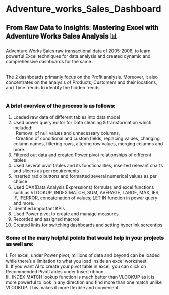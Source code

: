 # Adventure_works_Sales_Dashboard
## 𝐅𝐫𝐨𝐦 𝐑𝐚𝐰 𝐃𝐚𝐭𝐚 𝐭𝐨 𝐈𝐧𝐬𝐢𝐠𝐡𝐭𝐬: 𝐌𝐚𝐬𝐭𝐞𝐫𝐢𝐧𝐠 𝐄𝐱𝐜𝐞𝐥 𝐰𝐢𝐭𝐡 𝐀𝐝𝐯𝐞𝐧𝐭𝐮𝐫𝐞 𝐖𝐨𝐫𝐤𝐬 𝐒𝐚𝐥𝐞𝐬 𝐀𝐧𝐚𝐥𝐲𝐬𝐢𝐬 📊 
 
Adventure Works Sales raw transactional data of 2005-2008, to learn powerful Excel techniques for data analysis and created dynamic and comprehensive dashboards for the same.<br/> <br/>

The 2 dashboards primarily focus on the Profit analysis. Moreover, it also concentrates on the analysis of Products, Customers and their locations, and Time trends to identify the hidden trends.<br/><br/>
 
### 𝐀 𝐛𝐫𝐢𝐞𝐟 𝐨𝐯𝐞𝐫𝐯𝐢𝐞𝐰 𝐨𝐟 𝐭𝐡𝐞 𝐩𝐫𝐨𝐜𝐞𝐬𝐬 𝐢𝐬 𝐚𝐬 𝐟𝐨𝐥𝐥𝐨𝐰𝐬:

1. Loaded raw data of different tables into data model<br/>
2. Used power query editor for Data cleaning & transformation which included:<br/>
 ·  Removal of null values and unnecessary columns, <br/>
 ·  Creation of conditional and custom fields, replacing values, changing column names, filtering rows, altering row values, merging columns and more.<br/>
3. Filtered out data and created Power pivot relationships of different tables<br/>
4. Used several pivot tables and its functionalities, inserted relevant charts and slicers as per requirements<br/>
5. Inserted radio buttons and formatted several numerical values as per choice<br/>
6. Used DAX(Data Analysis Expressions) formulas and excel functions such as VLOOKUP, INDEX MATCH, SUM, AVERAGE, LARGE, MAX, IFS, IF, IFERROR, concatenation of values, LET IN function in power query and more.<br/>
7. Identified important KPIs<br/>
8. Used Power pivot to create and manage measures<br/>
9. Recorded and assigned macros<br/>
10. Created links for switching dashboards and setting hyperlink screentips<br/>
 
### 𝐒𝐨𝐦𝐞 𝐨𝐟 𝐭𝐡𝐞 𝐦𝐚𝐧𝐲 𝐡𝐞𝐥𝐩𝐟𝐮𝐥 𝐩𝐨𝐢𝐧𝐭𝐬 𝐭𝐡𝐚𝐭 𝐰𝐨𝐮𝐥𝐝 𝐡𝐞𝐥𝐩 𝐢𝐧 𝐲𝐨𝐮𝐫 𝐩𝐫𝐨𝐣𝐞𝐜𝐭𝐬 𝐚𝐬 𝐰𝐞𝐥𝐥 𝐚𝐫𝐞:

I.  For excel, under Power pivot, millions of data and beyond can be loaded while there’s a limitation to what you load inside an excel worksheet.<br/> 
II. If you want AI to create your pivot table in excel, you can click on Recommended PivotTables under Insert ribbon.<br/>
III. INDEX MATCH lookup function is much better than VLOOKUP as it is more powerful to look in any direction and find more than one match unlike VLOOKUP. This makes it more flexible and convenient.<br/>
 
